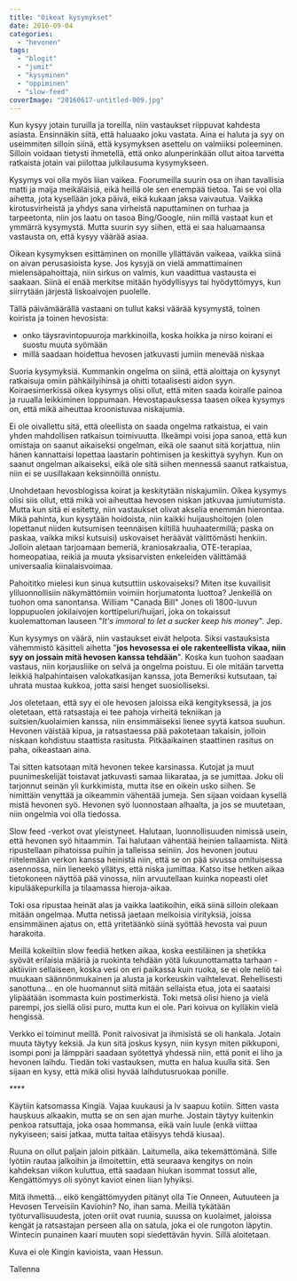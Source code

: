```yaml
---
title: "Oikeat kysymykset"
date: 2016-09-04
categories: 
  - "hevonen"
tags: 
  - "blogit"
  - "jumit"
  - "kysyminen"
  - "oppiminen"
  - "slow-feed"
coverImage: "20160617-untitled-009.jpg"
---
```


Kun kysyy jotain turuilla ja toreilla, niin vastaukset riippuvat kahdesta asiasta. Ensinnäkin siitä, että haluaako joku vastata. Aina ei haluta ja syy on useimmiten silloin siinä, että kysymyksen asettelu on valmiiksi poleeminen. Silloin voidaan tietysti ihmetellä, että onko alunperinkään ollut aitoa tarvetta ratkaista jotain vai piilottaa julkilausuma kysymykseen.

<!--more-->

Kysymys voi olla myös liian vaikea. Foorumeilla suurin osa on ihan tavallisia matti ja maija meikäläisiä, eikä heillä ole sen enempää tietoa. Tai se voi olla aihetta, jota kysellään joka päivä, eikä kukaan jaksa vaivautua. Vaikka kirotusvirheistä ja yhdys sana virheistä naputtaminen on turhaa ja tarpeetonta, niin jos laatu on tasoa Bing/Google, niin millä vastaat kun et ymmärrä kysymystä. Mutta suurin syy siihen, että ei saa haluamaansa vastausta on, että kysyy väärää asiaa.

Oikean kysymyksen esittäminen on monille yllättävän vaikeaa, vaikka siinä on aivan perusasioista kyse. Jos kysyjä on vielä ammattimainen mielensäpahoittaja, niin sirkus on valmis, kun vaadittua vastausta ei saakaan. Siinä ei enää merkitse mitään hyödyllisyys tai hyödyttömyys, kun siirrytään järjestä liskoaivojen puolelle.

Tällä päivämäärällä vastaani on tullut kaksi väärää kysymystä, toinen koirista ja toinen hevosista:

- onko täysravintopuuroja markkinoilla, koska hoikka ja nirso koirani ei suostu muuta syömään
- millä saadaan hoidettua hevosen jatkuvasti jumiin menevää niskaa

Suoria kysymyksiä. Kummankin ongelma on siinä, että aloittaja on kysynyt ratkaisuja omiin pähkäilyihinsä ja ohitti totaalisesti aidon syyn. Koiraesimerkissä oikea kysymys olisi ollut, että miten saada koiralle painoa ja ruualla leikkiminen loppumaan. Hevostapauksessa taasen oikea kysymys on, että mikä aiheuttaa kroonistuvaa niskajumia.

Ei ole oivallettu sitä, että oleellista on saada ongelma ratkaistua, ei vain yhden mahdollisen ratkaisun toimivuutta. Ilkeämpi voisi jopa sanoa, että kun omistaja on saanut aikaiseksi ongelman, eikä ole saanut sitä korjattua, niin hänen kannattaisi lopettaa laastarin pohtimisen ja keskittyä syyhyn. Kun on saanut ongelman aikaiseksi, eikä ole sitä siihen mennessä saanut ratkaistua, niin ei se uusillakaan keksinnöillä onnistu.

Unohdetaan hevosblogissa koirat ja keskitytään niskajumiin. Oikea kysymys olisi siis ollut, että mikä voi aiheuttaa hevosen niskan jatkuvaa jumiutumista. Mutta kun sitä ei esitetty, niin vastaukset olivat akselia enemmän hierontaa. Mikä pahinta, kun kysytään hoidoista, niin kaikki huijaushoitojen (olen lopettanut niiden kutsumisen teennäisen kiltillä huuhaatermillä; paska on paskaa, vaikka miksi kutsuisi) uskovaiset heräävät välittömästi henkiin. Jolloin aletaan tarjoamaan bemeriä, kraniosakraalia, OTE-terapiaa, homeopatiaa, reikiä ja muuta yksisarvisten enkeleiden välittämää universaalia kiinalaisvoimaa.

Pahoititko mielesi kun sinua kutsuttiin uskovaiseksi? Miten itse kuvailisit yliluonnollisiin näkymättömiin voimiin horjumatonta luottoa? Jenkeillä on tuohon oma sanontansa. William "Canada Bill" Jones oli 1800-luvun loppupuolen jokilaivojen korttipeluri/huijari, joka on tokaissut kuolemattoman lauseen "_It's immoral to let a sucker keep his money_". Jep.

Kun kysymys on väärä, niin vastaukset eivät helpota. Siksi vastauksista vähemmistö käsitteli aihetta "**jos hevosessa ei ole rakenteellista vikaa, niin syy on jossain mitä hevosen kanssa tehdään**". Koska kun tuohon saadaan vastaus, niin korjausliike on selvä ja ongelma poistuu. Ei ole mitään tarvetta leikkiä halpahintaisen valokatkasijan kanssa, jota Bemeriksi kutsutaan, tai uhrata mustaa kukkoa, jotta saisi henget suosiolliseksi.

Jos oletetaan, että syy ei ole hevosen jaloissa eikä kengityksessä, ja jos oletetaan, että ratsastaja ei tee pahoja virheitä tekniikan ja suitsien/kuolaimien kanssa, niin ensimmäiseksi lienee syytä katsoa suuhun. Hevonen väistää kipua, ja ratsastaessa pää pakotetaan takaisin, jolloin niskaan kohdistuu staattista rasitusta. Pitkäaikainen staattinen rasitus on paha, oikeastaan aina.

Tai sitten katsotaan mitä hevonen tekee karsinassa. Kutojat ja muut puunimeskelijät toistavat jatkuvasti samaa liikarataa, ja se jumittaa. Joku oli tarjonnut seinän yli kurkkimista, mutta itse en oikein usko siihen. Se nimittäin venyttää ja oikeammin vähentää jumeja. Sen sijaan voidaan kysellä mistä hevonen syö. Hevonen syö luonnostaan alhaalta, ja jos se muutetaan, niin ongelmia voi olla tiedossa.

Slow feed -verkot ovat yleistyneet. Halutaan, luonnollisuuden nimissä usein, että hevonen syö hitaammin. Tai halutaan vähentää heinien tallaamista. Niitä ripustellaan pihatoissa puihin ja talleissa seiniin. Jos hevonen joutuu riitelemään verkon kanssa heinistä niin, että se on pää sivussa omituisessa asennossa, niin lieneekö yllätys, että niska jumittaa. Katso itse hetken aikaa tietokoneen näyttöä pää vinossa, niin arvuutellaan kuinka nopeasti olet kipulääkepurkilla ja tilaamassa hieroja-aikaa.

Toki osa ripustaa heinät alas ja vaikka laatikoihin, eikä siinä silloin olekaan mitään ongelmaa. Mutta netissä jaetaan melkoisia virityksiä, joissa ensimmäinen ajatus on, että yritetäänkö siinä syöttää hevosta vai puun harakoita.

Meillä kokeiltiin slow feediä hetken aikaa, koska eestiläinen ja shetikka syövät erilaisia määriä ja ruokinta tehdään yötä lukuunottamatta tarhaan - aktiiviin sellaiseen, koska vesi on eri paikassa kuin ruoka, se ei ole neliö tai muukaan säännönmukainen ja alusta ja korkeuskin vaihtelevat. Rehellisesti sanottuna... en ole huomannut siitä mitään sellaista etua, jota ei saataisi ylipäätään isommasta kuin postimerkistä. Toki metsä olisi hieno ja vielä parempi, jos siellä olisi puro, mutta kun ei ole. Pari koivua on kylläkin vielä hengissä.

Verkko ei toiminut meillä. Ponit raivosivat ja ihmisistä se oli hankala. Jotain muuta täytyy keksiä. Ja kun sitä joskus kysyn, niin kysyn miten pikkuponi, isompi poni ja lämppäri saadaan syötettyä yhdessä niin, että ponit ei liho ja hevonen laihdu. Tiedän toki vastauksen, mutta en halua kuulla sitä. Sen sijaan en kysy, että mikä olisi hyvää laihdutusruokaa ponille.

\*\*\*\*

Käytiin katsomassa Kingiä. Vajaa kuukausi ja lv saapuu kotiin. Sitten vasta hauskuus alkaakin, mutta se on sen ajan murhe. Jostain täytyy kuitenkin penkoa ratsuttaja, joka osaa hommansa, eikä vain luule (enkä viittaa nykyiseen; saisi jatkaa, mutta taitaa etäisyys tehdä kiusaa).

Ruuna on ollut paljain jaloin pitkään. Laitumella, aika tekemättömänä. Sille lyötiin rautaa jalkoihin ja ilmoitettiin, että seuraava kengitys on noin kahdeksan viikon kuluttua, että saadaan hiukan isommat tossut alle, Kengättömyys oli syönyt kaviot einen liian lyhyiksi.

Mitä ihmettä... eikö kengättömyyden pitänyt olla Tie Onneen, Autuuteen ja Hevosen Terveisiin Kaviohin? No, ihan sama. Meillä tykätään työturvallisuudesta, joten oriit ovat ruunia, suussa on kuolaimet, jaloissa kengät ja ratsastajan perseen alla on satula, joka ei ole rungoton läpytin. Wintecin punainen kaari muuten sopi siedettävän hyvin. Sillä aloitetaan.

Kuva ei ole Kingin kavioista, vaan Hessun.

Tallenna

